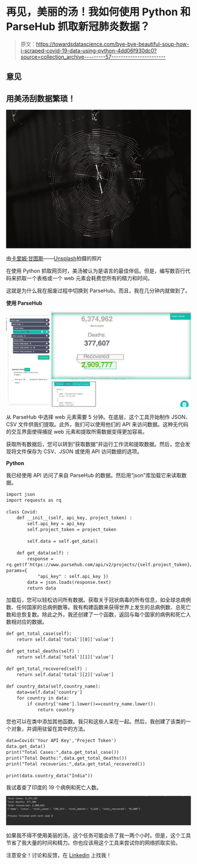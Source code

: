 # 再见，美丽的汤！我如何使用 Python 和 ParseHub 抓取新冠肺炎数据？

> 原文：<https://towardsdatascience.com/bye-bye-beautiful-soup-how-i-scraped-covid-19-data-using-python-4dd06f930dc0?source=collection_archive---------57----------------------->

## 意见

## 用美汤刮数据繁琐！

![](img/bbb653ef61cff0293d2152317b7c6c59.png)

由[卡里姆·甘图斯](https://unsplash.com/@kdghantous)——[Unsplash](http://unsplash.com)拍摄的照片

在使用 Python 抓取网页时，美汤被认为是语言的最佳伴侣。但是，编写数百行代码来抓取一个表格或一个 web 元素会耗费您所有的精力和时间。

这就是为什么我在报废过程中切换到 ParseHub。而且，我在几分钟内就做到了。

**使用 ParseHub**

![](img/f45242f463ef31d3b8d1c731724acdab.png)

从 ParseHub 中选择 web 元素需要 5 分钟。在底层，这个工具开始制作 JSON、CSV 文件供我们提取。此外，我们可以使用他们的 API 来访问数据。这种无代码的交互界面使得捕捉 web 元素和提取所需数据变得更加容易。

获取所有数据后，您可以转到“获取数据”并运行工作流和提取数据。然后，您会发现将文件保存为 CSV、JSON 或使用 API 访问数据的选项。

**Python**

我已经使用 API 访问了来自 ParseHub 的数据。然后用“json”库加载它来读取数据。

```
import json
import requests as rq

class Covid:
    def __init__(self, api_key, project_token) :
        self.api_key = api_key
        self.project_token = project_token

        self.data = self.get_data()

    def get_data(self) :
        response = rq.get(f'https://www.parsehub.com/api/v2/projects/{self.project_token}/last_ready_run/data', params={
            "api_key" : self.api_key })
        data = json.loads(response.text)
        return data
```

加载后，您可以轻松访问所有数据。获取关于冠状病毒的所有信息，如全球总病例数、任何国家的总病例数等。我有构建函数来获得世界上发生的总病例数、总死亡数和总恢复数。除此之外，我还创建了一个函数，返回与每个国家的病例和死亡人数相对应的数据。

```
def get_total_case(self):
    return self.data['total'][0]['value']

def get_total_deaths(self) :
    return self.data['total'][1]['value']

def get_total_recovered(self) :
    return self.data['total'][2]['value']

def country_data(self,country_name):
    data=self.data['country']
    for country in data:
        if country['name'].lower()==country_name.lower():
            return country
```

您也可以在类中添加其他函数。我只和这些人呆在一起。然后，我创建了该类的一个对象，并调用驻留在其中的方法。

```
data=Covid('Your API Key','Project Token')
data.get_data()
print("Total Cases:",data.get_total_case())
print("Total Deaths:",data.get_total_deaths())
print("Total recoveries:",data.get_total_recovered())

print(data.country_data("India"))
```

我试着查了印度的 19 个病例和死亡人数。

![](img/3dbd5b178809ddd2b936a0c1455b71e1.png)

如果我不得不使用美丽的汤，这个任务可能会杀了我一两个小时。但是，这个工具节省了我大量的时间和精力。你也应该用这个工具来尝试你的网络抓取实验。

注意安全！讨论和反馈，在 [Linkedin](https://www.linkedin.com/in/vishal-sharma-239965140/) 上找我！